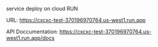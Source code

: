 service deploy on cloud RUN

URL: https://cxcxc-test-370196970764.us-west1.run.app

API Doccumentation: https://cxcxc-test-370196970764.us-west1.run.app/docs
